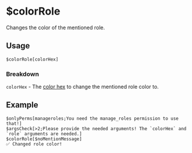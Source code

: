 # $colorRole
Changes the color of the mentioned role.

## Usage
```
$colorRole[colorHex]
```

### Breakdown
`colorHex` - The [color hex](https://htmlcolorcodes.com/color-picker) to change the mentioned role color to.

## Example
```
$onlyPerms[manageroles;You need the manage_roles permission to use that!]
$argsCheck[>2;Please provide the needed arguments! The `colorHex` and `role` arguments are needed.]
$colorRole[$noMentionMessage]
✅ Changed role color!
```
